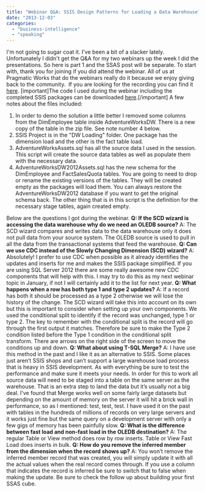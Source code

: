 ```yaml
---
title: "Webinar Q&A: SSIS Design Patterns for Loading a Data Warehouse"
date: "2013-12-03"
categories: 
  - "business-intelligence"
  - "speaking"
---
```


I'm not going to sugar coat it. I've been a bit of a slacker lately. Unfortunately I didn't get the Q&A for my two webinars up the week I did the presentations. So here is part 1 and the SSAS post will be separate. To start with, thank you for joining if you did attend the webinar. All of us at Pragmatic Works that do the webinars really do it because we enjoy giving back to the community.  If you are looking for the recording you can find it [here](https://pragmaticworks.com/). \[important\]The code I used during the webinar including the completed SSIS packages can be downloaded [here](https://images.bradleyschacht.com/wp-content/uploads/2013/12/20131119_SSISLoadingDataWarehouseWebinarAssets.zip).\[/important\] A few notes about the files included:

1. In order to demo the solution a little better I removed some columns from the DimEmployee table inside AdventureWorksDW. There is a new copy of the table in the zip file. See note number 4 below.
2. SSIS Project is in the "DW Loading" folder. One package has the dimension load and the other is the fact table load.
3. AdventureWorksAssets.sql has all the source data I used in the session. This script will create the source data tables as well as populate them with the necessary data.
4. AdventureWorksDW2012Assets.sql has the new schema for the DimEmployee and FactSalesQuota tables. You are going to need to drop or rename the existing versions of the tables. They will be created empty as the packages will load them. You can always restore the AdventureWorksDW2012 database if you want to get the original schema back. The other thing that is in this script is the definition for the necessary stage tables, again created empty.

Below are the questions I got during the webinar. **Q: If the SCD wizard is accessing the data warehouse why do we need an OLEDB source?** A: The SCD wizard compares and writes data to the data warehouse only it does not pull data from your source system. The OLEDB source is used to pull in all the data from the transactional systems that feed the warehouse. **Q: Can we use CDC instead of the Slowly Changing Dimension (SCD) wizard?** A: Absolutely! I prefer to use CDC when possible as it already identifies the updates and inserts for me and makes the SSIS package simplified. If you are using SQL Server 2012 there are some really awesome new CDC components that will help with this. I may try to do this as my next webinar topic in January, if not I will certainly add it to the list for next year. **Q: What happens when a row has both type 1 and type 2 updates?** A: If a record has both it should be processed as a type 2 otherwise we will lose the history of the change. The SCD wizard will take this into account on its own but this is important to consider when setting up your own components. We used the conditional split to identify if the record was unchanged, type 1 or type 2. The key to remember with the conditional split is the record will go through the first output it matches. Therefore be sure to make the Type 2 condition listed before the Type 1 condition in the conditional split transform. There are arrows on the right side of the screen to move the conditions up and down. **Q: What about using T-SQL Merge?** A: I have use this method in the past and I like it as an alternative to SSIS. Some places just aren’t SSIS shops and can’t support a large warehouse load process that is heavy in SSIS development. As with everything be sure to test the performance and make sure it meets your needs. In order for this to work all source data will need to be staged into a table on the same server as the warehouse. That is an extra step to land the data but it’s usually not a big deal. I’ve found that Merge works well on some fairly large datasets but depending on the amount of memory on the server it will hit a brick wall in performance, so as I mentioned: test, test, test. I have used it on the past with tables in the hundreds of millions of records on very large servers and it works just fine but the same query on a development server with only a few gigs of memory has been painfully slow. **Q: What is the difference between fast load and non-fast load in the OLEDB destination?** A: The regular Table or View method does row by row inserts. Table or View Fast Load does inserts in bulk. **Q: How do you remove the inferred member from the dimension when the record shows up?** A: You won’t remove the inferred member record that was created, you will simply update it with all the actual values when the real record comes through. If you use a column that indicates the record is inferred be sure to switch that to false when making the update. Be sure to check the follow up about building your first SSAS cube.
